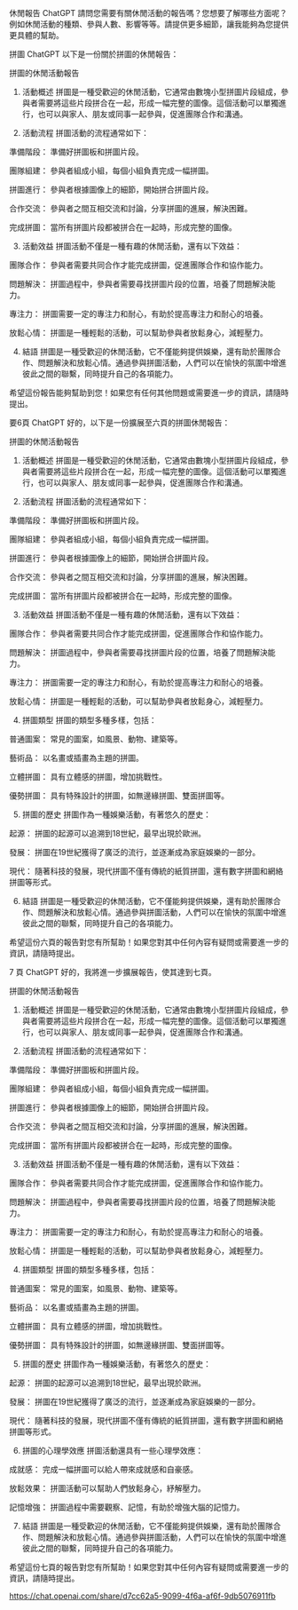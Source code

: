 休閒報告
ChatGPT
請問您需要有關休閒活動的報告嗎？您想要了解哪些方面呢？例如休閒活動的種類、參與人數、影響等等。請提供更多細節，讓我能夠為您提供更具體的幫助。

拼圖
ChatGPT
以下是一份關於拼圖的休閒報告：

拼圖的休閒活動報告
1. 活動概述
拼圖是一種受歡迎的休閒活動，它通常由數塊小型拼圖片段組成，參與者需要將這些片段拼合在一起，形成一幅完整的圖像。這個活動可以單獨進行，也可以與家人、朋友或同事一起參與，促進團隊合作和溝通。

2. 活動流程
拼圖活動的流程通常如下：

準備階段： 準備好拼圖板和拼圖片段。

團隊組建： 參與者組成小組，每個小組負責完成一幅拼圖。

拼圖進行： 參與者根據圖像上的細節，開始拼合拼圖片段。

合作交流： 參與者之間互相交流和討論，分享拼圖的進展，解決困難。

完成拼圖： 當所有拼圖片段都被拼合在一起時，形成完整的圖像。

3. 活動效益
拼圖活動不僅是一種有趣的休閒活動，還有以下效益：

團隊合作： 參與者需要共同合作才能完成拼圖，促進團隊合作和協作能力。

問題解決： 拼圖過程中，參與者需要尋找拼圖片段的位置，培養了問題解決能力。

專注力： 拼圖需要一定的專注力和耐心，有助於提高專注力和耐心的培養。

放鬆心情： 拼圖是一種輕鬆的活動，可以幫助參與者放鬆身心，減輕壓力。

4. 結語
拼圖是一種受歡迎的休閒活動，它不僅能夠提供娛樂，還有助於團隊合作、問題解決和放鬆心情。通過參與拼圖活動，人們可以在愉快的氛圍中增進彼此之間的聯繫，同時提升自己的各項能力。

希望這份報告能夠幫助到您！如果您有任何其他問題或需要進一步的資訊，請隨時提出。

要6頁
ChatGPT
好的，以下是一份擴展至六頁的拼圖休閒報告：

拼圖的休閒活動報告
1. 活動概述
拼圖是一種受歡迎的休閒活動，它通常由數塊小型拼圖片段組成，參與者需要將這些片段拼合在一起，形成一幅完整的圖像。這個活動可以單獨進行，也可以與家人、朋友或同事一起參與，促進團隊合作和溝通。

2. 活動流程
拼圖活動的流程通常如下：

準備階段： 準備好拼圖板和拼圖片段。

團隊組建： 參與者組成小組，每個小組負責完成一幅拼圖。

拼圖進行： 參與者根據圖像上的細節，開始拼合拼圖片段。

合作交流： 參與者之間互相交流和討論，分享拼圖的進展，解決困難。

完成拼圖： 當所有拼圖片段都被拼合在一起時，形成完整的圖像。

3. 活動效益
拼圖活動不僅是一種有趣的休閒活動，還有以下效益：

團隊合作： 參與者需要共同合作才能完成拼圖，促進團隊合作和協作能力。

問題解決： 拼圖過程中，參與者需要尋找拼圖片段的位置，培養了問題解決能力。

專注力： 拼圖需要一定的專注力和耐心，有助於提高專注力和耐心的培養。

放鬆心情： 拼圖是一種輕鬆的活動，可以幫助參與者放鬆身心，減輕壓力。

4. 拼圖類型
拼圖的類型多種多樣，包括：

普通圖案： 常見的圖案，如風景、動物、建築等。

藝術品： 以名畫或插畫為主題的拼圖。

立體拼圖： 具有立體感的拼圖，增加挑戰性。

優勢拼圖： 具有特殊設計的拼圖，如無邊緣拼圖、雙面拼圖等。

5. 拼圖的歷史
拼圖作為一種娛樂活動，有著悠久的歷史：

起源： 拼圖的起源可以追溯到18世紀，最早出現於歐洲。

發展： 拼圖在19世紀獲得了廣泛的流行，並逐漸成為家庭娛樂的一部分。

現代： 隨著科技的發展，現代拼圖不僅有傳統的紙質拼圖，還有數字拼圖和網絡拼圖等形式。

6. 結語
拼圖是一種受歡迎的休閒活動，它不僅能夠提供娛樂，還有助於團隊合作、問題解決和放鬆心情。通過參與拼圖活動，人們可以在愉快的氛圍中增進彼此之間的聯繫，同時提升自己的各項能力。

希望這份六頁的報告對您有所幫助！如果您對其中任何內容有疑問或需要進一步的資訊，請隨時提出。

7 頁
ChatGPT
好的，我將進一步擴展報告，使其達到七頁。

拼圖的休閒活動報告
1. 活動概述
拼圖是一種受歡迎的休閒活動，它通常由數塊小型拼圖片段組成，參與者需要將這些片段拼合在一起，形成一幅完整的圖像。這個活動可以單獨進行，也可以與家人、朋友或同事一起參與，促進團隊合作和溝通。

2. 活動流程
拼圖活動的流程通常如下：

準備階段： 準備好拼圖板和拼圖片段。

團隊組建： 參與者組成小組，每個小組負責完成一幅拼圖。

拼圖進行： 參與者根據圖像上的細節，開始拼合拼圖片段。

合作交流： 參與者之間互相交流和討論，分享拼圖的進展，解決困難。

完成拼圖： 當所有拼圖片段都被拼合在一起時，形成完整的圖像。

3. 活動效益
拼圖活動不僅是一種有趣的休閒活動，還有以下效益：

團隊合作： 參與者需要共同合作才能完成拼圖，促進團隊合作和協作能力。

問題解決： 拼圖過程中，參與者需要尋找拼圖片段的位置，培養了問題解決能力。

專注力： 拼圖需要一定的專注力和耐心，有助於提高專注力和耐心的培養。

放鬆心情： 拼圖是一種輕鬆的活動，可以幫助參與者放鬆身心，減輕壓力。

4. 拼圖類型
拼圖的類型多種多樣，包括：

普通圖案： 常見的圖案，如風景、動物、建築等。

藝術品： 以名畫或插畫為主題的拼圖。

立體拼圖： 具有立體感的拼圖，增加挑戰性。

優勢拼圖： 具有特殊設計的拼圖，如無邊緣拼圖、雙面拼圖等。

5. 拼圖的歷史
拼圖作為一種娛樂活動，有著悠久的歷史：

起源： 拼圖的起源可以追溯到18世紀，最早出現於歐洲。

發展： 拼圖在19世紀獲得了廣泛的流行，並逐漸成為家庭娛樂的一部分。

現代： 隨著科技的發展，現代拼圖不僅有傳統的紙質拼圖，還有數字拼圖和網絡拼圖等形式。

6. 拼圖的心理學效應
拼圖活動還具有一些心理學效應：

成就感： 完成一幅拼圖可以給人帶來成就感和自豪感。

放鬆效果： 拼圖活動可以幫助人們放鬆身心，紓解壓力。

記憶增強： 拼圖過程中需要觀察、記憶，有助於增強大腦的記憶力。

7. 結語
拼圖是一種受歡迎的休閒活動，它不僅能夠提供娛樂，還有助於團隊合作、問題解決和放鬆心情。通過參與拼圖活動，人們可以在愉快的氛圍中增進彼此之間的聯繫，同時提升自己的各項能力。

希望這份七頁的報告對您有所幫助！如果您對其中任何內容有疑問或需要進一步的資訊，請隨時提出。

https://chat.openai.com/share/d7cc62a5-9099-4f6a-af6f-9db5076911fb